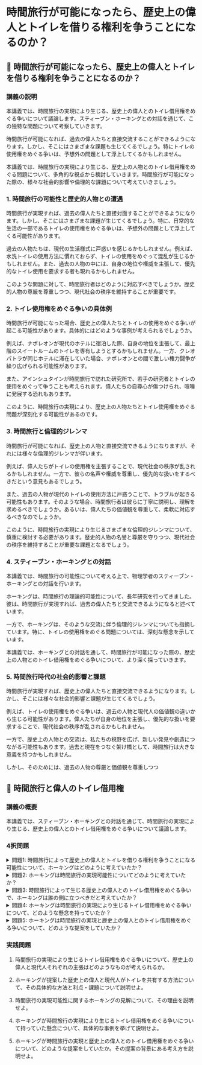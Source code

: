 # 時間旅行が可能になったら、歴史上の偉人とトイレを借りる権利を争うことになるのか？

## 📝 時間旅行が可能になったら、歴史上の偉人とトイレを借りる権利を争うことになるのか？

<a id="introduction"></a>
### 講義の説明
本講義では、時間旅行の実現により生じる、歴史上の偉人とのトイレ借用権をめぐる争いについて議論します。スティーブン・ホーキングとの対話を通じて、この独特な問題について考察していきます。

時間旅行が可能になれば、過去の偉人たちと直接交流することができるようになります。しかし、そこにはさまざまな課題も生じてくるでしょう。特にトイレの使用権をめぐる争いは、予想外の問題として浮上してくるかもしれません。

本講義では、時間旅行の実現により生じる、歴史上の人物とのトイレ借用権をめぐる問題について、多角的な視点から検討していきます。時間旅行が可能になった際の、様々な社会的影響や倫理的な課題について考えていきましょう。

<a id="topic1"></a>
### 1. 時間旅行の可能性と歴史的人物との遭遇
時間旅行が実現すれば、過去の偉人たちと直接対面することができるようになります。しかし、そこにはさまざまな課題が生じてくるでしょう。特に、日常的な生活の一部であるトイレの使用権をめぐる争いは、予想外の問題として浮上してくる可能性があります。

過去の人物たちは、現代の生活様式に戸惑いを感じるかもしれません。例えば、水洗トイレの使用方法に慣れておらず、トイレの使用をめぐって混乱が生じるかもしれません。また、過去の人物の中には、自身の地位や権威を主張して、優先的なトイレ使用を要求する者も現れるかもしれません。

このような問題に対して、時間旅行者はどのように対応すべきでしょうか。歴史的人物の尊厳を尊重しつつ、現代社会の秩序を維持することが重要です。

<a id="topic2"></a>
### 2. トイレ使用権をめぐる争いの具体例
時間旅行が可能になった場合、歴史上の偉人たちとトイレの使用をめぐる争いが起こる可能性があります。具体的にはどのような事例が考えられるでしょうか。

例えば、ナポレオンが現代のホテルに宿泊した際、自身の地位を主張して、最上階のスイートルームのトイレを専有しようとするかもしれません。一方、クレオパトラが同じホテルに滞在していた場合、ナポレオンとの間で激しい権力闘争が繰り広げられる可能性があります。

また、アインシュタインが時間旅行で訪れた研究所で、若手の研究者とトイレの使用をめぐって争うことも考えられます。偉人たちの自尊心が傷つけられ、喧嘩に発展する恐れもあります。

このように、時間旅行の実現により、歴史上の人物たちとトイレ使用権をめぐる問題が深刻化する可能性があるのです。

<a id="topic3"></a>
### 3. 時間旅行と倫理的ジレンマ
時間旅行が可能になれば、歴史上の人物と直接交流できるようになりますが、それには様々な倫理的ジレンマが伴います。

例えば、偉人たちがトイレの使用権を主張することで、現代社会の秩序が乱されるかもしれません。一方で、彼らの名声や権威を尊重し、優先的な扱いをするべきだという意見もあるでしょう。

また、過去の人物が現代のトイレの使用方法に戸惑うことで、トラブルが起きる可能性もあります。そのような場合、時間旅行者は彼らに丁寧に説明し、理解を求めるべきでしょうか。あるいは、偉人たちの価値観を尊重して、柔軟に対応するべきなのでしょうか。

このように、時間旅行の実現により生じるさまざまな倫理的ジレンマについて、慎重に検討する必要があります。歴史的人物の名誉と尊厳を守りつつ、現代社会の秩序を維持することが重要な課題となるでしょう。

<a id="topic4"></a>
### 4. スティーブン・ホーキングとの対話
本講義では、時間旅行の可能性について考える上で、物理学者のスティーブン・ホーキングとの対話を行います。

ホーキングは、時間旅行の理論的可能性について、長年研究を行ってきました。彼は、時間旅行が実現すれば、過去の偉人たちと交流できるようになると述べています。

一方で、ホーキングは、そのような交流に伴う倫理的ジレンマについても指摘しています。特に、トイレの使用権をめぐる問題については、深刻な懸念を示しています。

本講義では、ホーキングとの対話を通して、時間旅行が可能になった際の、歴史上の人物とのトイレ借用権をめぐる争いについて、より深く探っていきます。

<a id="topic5"></a>
### 5. 時間旅行時代の社会的影響と課題
時間旅行が実現すれば、歴史上の偉人たちと直接交流できるようになります。しかし、そこには様々な社会的影響と課題が生じてくるでしょう。

例えば、トイレの使用権をめぐる争いは、過去の人物と現代人の価値観の違いから生じる可能性があります。偉人たちが自身の地位を主張し、優先的な扱いを要求することで、現代社会の秩序が乱されるかもしれません。

一方で、歴史上の人物との交流は、私たちの視野を広げ、新しい発見や創造につながる可能性もあります。過去と現在をつなぐ架け橋として、時間旅行は大きな意義を持つかもしれません。

しかし、そのためには、過去の人物の尊厳と価値観を尊重しつつ

## 📝 時間旅行と偉人のトイレ借用権

<a id="introduction"></a>
### 講義の概要
本講義では、スティーブン・ホーキングとの対話を通じて、時間旅行の実現により生じる、歴史上の偉人とのトイレ借用権をめぐる争いについて議論します。

<a id="multiple-choice-questions"></a>
### 4択問題

<details>
<summary>問題1: 時間旅行によって歴史上の偉人とトイレを借りる権利を争うことになる可能性について、ホーキングはどのように考えていたか？</summary>

- a. 時間旅行の実現は非現実的なため、そのような問題は起こらない
- b. 歴史上の偉人はトイレを借りる権利を主張するだろう
- c. 現代人がトイレを借りる権利を主張するだろう
- d. b と c の両方が起こる可能性がある

<details>
<summary>回答と解説</summary>

回答: d. b と c の両方が起こる可能性がある

ホーキングは、時間旅行が実現すれば、歴史上の偉人と現代人の間でトイレ借用権をめぐる争いが起こる可能性があると考えていた。歴史上の偉人は自分の権利を主張するだろうし、現代人も同様に自分の権利を主張するだろう。
</details>
</details>

<details>
<summary>問題2: ホーキングは時間旅行の実現可能性についてどのように考えていたか？</summary>

- a. 時間旅行は絶対に不可能である
- b. 時間旅行は理論的には可能だが、実現は非常に難しい
- c. 時間旅行は近い将来に実現するだろう
- d. 時間旅行は既に実現している

<details>
<summary>回答と解説</summary>

回答: b. 時間旅行は理論的には可能だが、実現は非常に難しい

ホーキングは、時間旅行は理論的には可能だと考えていたが、実現には多くの技術的な課題があると指摘していた。「時間旅行は非常に難しいが、不可能ではない」というのがホーキングの見解だった。
</details>
</details>

<details>
<summary>問題3: 時間旅行によって生じる歴史上の偉人とのトイレ借用権をめぐる争いで、ホーキングは誰の側に立つべきだと考えていたか？</summary>

- a. 歴史上の偉人の側
- b. 現代人の側
- c. どちらの側にも立たず、公平な立場を取るべきだ
- d. ホーキングは明確な意見を持っていなかった

<details>
<summary>回答と解説</summary>

回答: c. どちらの側にも立たず、公平な立場を取るべきだ

ホーキングは、歴史上の偉人と現代人のどちらの側にも立つべきではないと考えていた。そのような争いに巻き込まれるのは避けるべきで、公平な立場を取ることが重要だと述べていた。
</details>
</details>

<details>
<summary>問題4: ホーキングは時間旅行の実現により生じるトイレ借用権をめぐる争いについて、どのような懸念を持っていたか？</summary>

- a. 歴史上の偉人がトイレを占拠してしまい、現代人が使えなくなる
- b. 現代人がトイレを独占してしまい、歴史上の偉人が不便を被る
- c. 両者の争いが激しくなり、物理的な攻撃に発展する可能性がある
- d. a, b, c のすべて

<details>
<summary>回答と解説</summary>

回答: d. a, b, c のすべて

ホーキングは、時間旅行の実現により歴史上の偉人と現代人の間でトイレ借用権をめぐる争いが起こる可能性があり、その結果、偉人がトイレを占拠したり、現代人がそれを独占したりする事態が生じるのではないかと懸念していた。さらに、両者の争いが激化し、物理的な攻撃に発展する可能性についても指摘していた。
</details>
</details>

<details>
<summary>問題5: ホーキングは時間旅行の実現と歴史上の偉人とのトイレ借用権をめぐる争いについて、どのような提案をしていたか？</summary>

- a. 歴史上の偉人とトイレを共有する方法を提案した
- b. 現代人がトイレを優先的に使えるようにすべきだと提案した
- c. 時間旅行は実現すべきではないと提案した
- d. 特に提案はしていなかった

<details>
<summary>回答と解説</summary>

回答: a. 歴史上の偉人とトイレを共有する方法を提案した

ホーキングは、時間旅行の実現により生じるトイレ借用権をめぐる争いについて、歴史上の偉人と現代人が協力してトイレを共有する方法を提案していた。具体的には、定期的にトイレの使用権を交代制にするなどの方法を検討していた。
</details>
</details>

<a id="practical-problems"></a>
### 実践問題

1. 時間旅行の実現により生じるトイレ借用権をめぐる争いについて、歴史上の偉人と現代人それぞれの主張はどのようなものが考えられるか。

2. ホーキングが提案した歴史上の偉人と現代人がトイレを共有する方法について、その具体的な方法と利点・課題について説明せよ。

3. 時間旅行の実現可能性に関するホーキングの見解について、その理由を説明せよ。

4. ホーキングが時間旅行の実現により生じるトイレ借用権をめぐる争いについて持っていた懸念について、具体的な事例を挙げて説明せよ。

5. ホーキングが時間旅行の実現と歴史上の偉人とのトイレ借用権をめぐる争いについて、どのような提案をしていたか。その提案の背景にある考え方を説明せよ。
